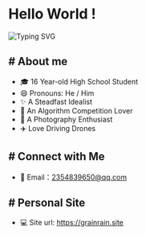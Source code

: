 # Hello World !

![Typing SVG](https://readme-typing-svg.demolab.com?font=Fira+Code&pause=1000&color=08538A&vCenter=true&width=435&lines=Stay+Hungry%2C+Stay+Foolish.)

## # About me

- 🎓 16 Year-old High School Student
- 😄 Pronouns: He / Him
- ✨ A Steadfast Idealist
- 🎈 An Algorithm Competition Lover
- 📸 A Photography Enthusiast
- ✈️ Love Driving Drones

## # Connect with Me

- 📧 Email：2354839650@qq.com

## # Personal Site

- 💻 Site url: https://grainrain.site
